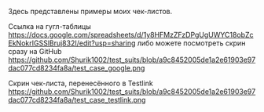 Здесь представлены примеры моих чек-листов.

Ссылка на гугл-таблицы https://docs.google.com/spreadsheets/d/1y8HFMzZFzDPgUgUWYC18obZcEkNokrIGSSlBruj832I/edit?usp=sharing либо можете посмотреть скрин сразу на GitHub https://github.com/Shurik1002/test_suits/blob/a9c8452005de1a2e61903e97dac077cd8234fa8a/test_case_google.png

Скрин чек-листа, перенесённого в Testlink https://github.com/Shurik1002/test_suits/blob/a9c8452005de1a2e61903e97dac077cd8234fa8a/test_case_testlink.png
